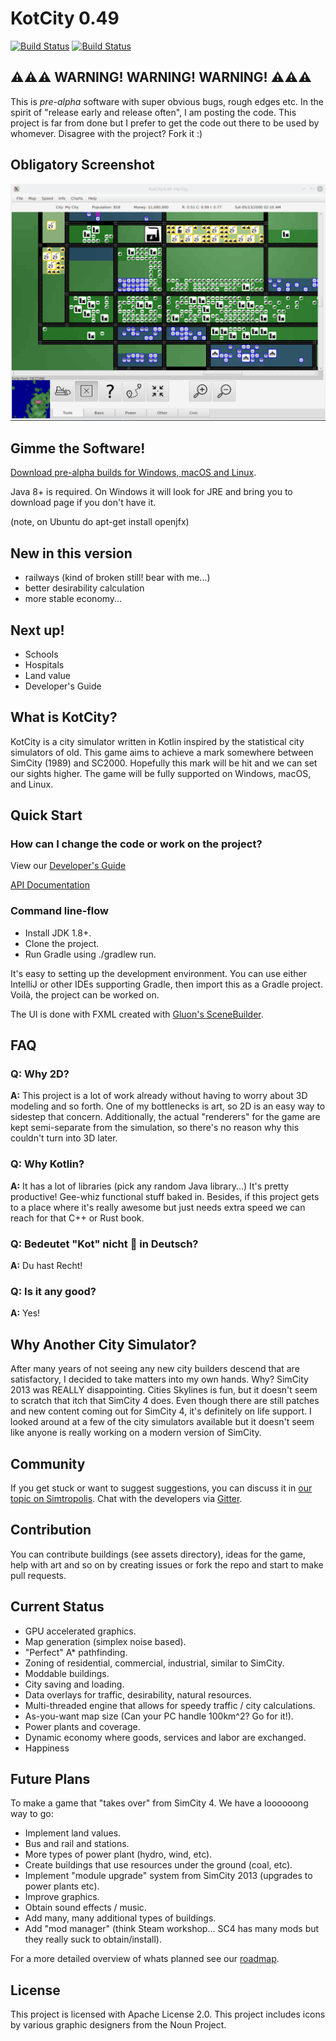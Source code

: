 # KotCity 0.49

[![Build Status](https://semaphoreci.com/api/v1/kotcity/kotcity/branches/master/badge.svg)](https://semaphoreci.com/kotcity/kotcity) [![Build Status](https://travis-ci.org/kotcity/kotcity.svg?branch=master)](https://travis-ci.org/kotcity/kotcity)

## ⚠⚠⚠ WARNING! WARNING! WARNING! ⚠⚠⚠

This is _pre-alpha_ software with super obvious bugs, rough edges etc. In the spirit of "release early and release often", I am posting the code. This project is far from done but I prefer to get the code out there to be used by whomever. Disagree with the project? Fork it :)

## Obligatory Screenshot
![KotCity Screenshot](screenshot.gif?raw=true "Screenshot of the game's UI and an example city")

## Gimme the Software!

[Download pre-alpha builds for Windows, macOS and Linux](https://github.com/kotcity/kotcity/releases/).

Java 8+ is required. On Windows it will look for JRE and bring you to download page if you don't have it.

(note, on Ubuntu do apt-get install openjfx)

## New in this version

* railways (kind of broken still! bear with me...)
* better desirability calculation
* more stable economy...

## Next up!

* Schools
* Hospitals
* Land value
* Developer's Guide

## What is KotCity?

KotCity is a city simulator written in Kotlin inspired by the statistical city simulators of old. This game aims to achieve a mark somewhere between SimCity (1989) and SC2000. Hopefully this mark will be hit and we can set our sights higher. The game will be fully supported on Windows, macOS, and Linux.

## Quick Start

### How can I change the code or work on the project?

View our [Developer's Guide](https://github.com/kotcity/kotcity/wiki/Developer's-Guide)

[API Documentation](https://cdn.rawgit.com/kotcity/kotcity/6559c68e/docs/kotcity4/index.html)

### Command line-flow
* Install JDK 1.8+.
* Clone the project.
* Run Gradle using ./gradlew run.

It's easy to setting up the development environment. You can use either IntelliJ or other IDEs supporting Gradle, then import this as a Gradle project. Voilà, the project can be worked on.

The UI is done with FXML created with [Gluon's SceneBuilder](http://gluonhq.com/products/scene-builder/ "Gluon's SceneBuilder").

## FAQ

### Q: Why 2D?  
**A:** This project is a lot of work already without having to worry about 3D modeling and so forth. One of my bottlenecks is art, so 2D is an easy way to sidestep that concern. Additionally, the actual "renderers" for the game are kept semi-separate from the simulation, so there's no reason why this couldn't turn into 3D later.

### Q: Why Kotlin?  
**A:** It has a lot of libraries (pick any random Java library...) It's pretty productive! Gee-whiz functional stuff baked in. Besides, if this project gets to a place where it's really awesome but just needs extra speed we can reach for that C++ or Rust book.

### Q: Bedeutet "Kot" nicht 💩 in Deutsch?
**A:** Du hast Recht!

### Q: Is it any good?
**A:** Yes!

## Why Another City Simulator?

After many years of not seeing any new city builders descend that are satisfactory, I decided to take matters into my own hands. Why? SimCity 2013 was REALLY disappointing. Cities Skylines is fun, but it doesn't seem to scratch that itch that SimCity 4 does. Even though there are still patches and new content coming out for SimCity 4, it's definitely on life support. I looked around at a few of the city simulators available but it doesn't seem like anyone is really working on a modern version of SimCity.

## Community

If you get stuck or want to suggest suggestions, you can discuss it in [our topic on Simtropolis](https://community.simtropolis.com/forums/topic/74899-announcement-kotcity-an-open-source-city-simulator/). Chat with the developers via [Gitter](https://gitter.im/kotcity/Lobby).

## Contribution

You can contribute buildings (see assets directory), ideas for the game, help with art and so on by creating issues or fork the repo and start to make pull requests.

## Current Status

* GPU accelerated graphics.
* Map generation (simplex noise based).
* "Perfect" A* pathfinding.
* Zoning of residential, commercial, industrial, similar to SimCity.
* Moddable buildings.
* City saving and loading.
* Data overlays for traffic, desirability, natural resources.
* Multi-threaded engine that allows for speedy traffic / city calculations.
* As-you-want map size (Can your PC handle 100km^2? Go for it!).
* Power plants and coverage.
* Dynamic economy where goods, services and labor are exchanged.
* Happiness

## Future Plans

To make a game that "takes over" from SimCity 4. We have a loooooong way to go:
* Implement land values.
* Bus and rail and stations.
* More types of power plant (hydro, wind, etc).
* Create buildings that use resources under the ground (coal, etc).
* Implement "module upgrade" system from SimCity 2013 (upgrades to power plants etc).
* Improve graphics.
* Obtain sound effects / music.
* Add many, many additional types of buildings.
* Add "mod manager" (think Steam workshop... SC4 has many mods but they really suck to obtain/install).

For a more detailed overview of whats planned see our [roadmap](https://github.com/kotcity/kotcity/wiki/Roadmap).

## License

This project is licensed with Apache License 2.0. This project includes icons by various graphic designers from the Noun Project.
